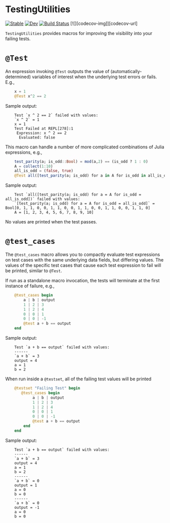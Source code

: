 # TestingUtilities

[![Stable](https://img.shields.io/badge/docs-stable-blue.svg)](https://curtd.github.io/TestingUtilities.jl/stable/)
[![Dev](https://img.shields.io/badge/docs-dev-blue.svg)](https://curtd.github.io/TestingUtilities.jl/dev/)
[![Build Status](https://github.com/curtd/TestingUtilities.jl/actions/workflows/CI.yml/badge.svg?branch=main)](https://github.com/curtd/TestingUtilities.jl/actions/workflows/CI.yml?query=branch%3Amain)
[![][codecov-img]][codecov-url]

`TestingUtilities` provides macros for improving the visibility into your failing tests.

# `@Test` 
An expression invoking `@Test` outputs the value of (automatically-determined) variables of interest when the underlying test errors or fails. E.g., 
```julia
    x = 1
    @Test x^2 == 2
```

Sample output:
```
    Test `x ^ 2 == 2` failed with values:
    `x ^ 2` = 1
    x = 1
    Test Failed at REPL[278]:1
     Expression: x ^ 2 == 2
      Evaluated: false
```

This macro can handle a number of more complicated combinations of Julia expressions, e.g., 
```julia
    test_parity(a; is_odd::Bool) = mod(a,2) == (is_odd ? 1 : 0)
    A = collect(1:10)
    all_is_odd = (false, true)
    @Test all([test_parity(a; is_odd) for a in A for is_odd in all_is_odd])
```

Sample output:
```
    Test `all([test_parity(a; is_odd) for a = A for is_odd = all_is_odd])` failed with values:
    `[test_parity(a; is_odd) for a = A for is_odd = all_is_odd]` = Bool[0, 1, 1, 0, 0, 1, 1, 0, 0, 1, 1, 0, 0, 1, 1, 0, 0, 1, 1, 0]
    A = [1, 2, 3, 4, 5, 6, 7, 8, 9, 10]
```

No values are printed when the test passes. 

# `@test_cases` 
The `@test_cases` macro allows you to compactly evaluate test expressions on test cases with the same underlying data fields, but differing values. The values of the specific test cases that cause each test expression to fail will be printed, similar to `@Test`. 

If run as a standalone macro invocation, the tests will terminate at the first instance of failure, e.g., 
```julia
    @test_cases begin 
        a | b | output 
        1 | 2 | 3
        1 | 2 | 4
        0 | 0 | 1
        0 | 0 | -1
        @test a + b == output
    end
```

Sample output:
```
    Test `a + b == output` failed with values:
    ------
    `a + b` = 3
    output = 4
    a = 1
    b = 2
```

When run inside a `@testset`, all of the failing test values will be printed 

```julia
    @testset "Failing Test" begin
       @test_cases begin 
            a | b | output 
            1 | 2 | 3
            1 | 2 | 4
            0 | 0 | 1
            0 | 0 | -1
            @test a + b == output
        end
    end
```

Sample output:
```
    Test `a + b == output` failed with values:
    ------
    `a + b` = 3
    output = 4
    a = 1
    b = 2
    ------
    `a + b` = 0
    output = 1
    a = 0
    b = 0
    ------
    `a + b` = 0
    output = -1
    a = 0
    b = 0
```
